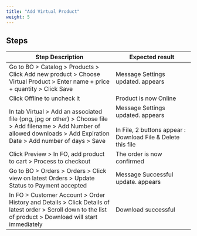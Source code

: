 ```yaml
---
title: "Add Virtual Product"
weight: 5
---
```

## Steps
| Step Description | Expected result |
| ----- | ----- |
| Go to BO > Catalog > Products > Click Add new product > Choose Virtual Product > Enter name + price + quantity > Click Save | Message Settings updated. appears |
| Click Offline to uncheck it | Product is now Online |
| In tab Virtual > Add an associated file (png, jpg or other) > Choose file > Add filename > Add Number of allowed downloads > Add Expiration Date > Add number of days > Save | Message Settings updated. appears<br><br>In File, 2 buttons appear : Download File & Delete this file |
| Click Preview > In FO, add product to cart > Process to checkout | The order is now confirmed |
| Go to BO > Orders > Orders > Click view on latest Orders > Update Status to Payment accepted | Message Successful update. appears |
| In FO > Customer Account > Order History and Details > Click Details of latest order > Scroll down to the list of product > Download will start immediately | Download successful |
